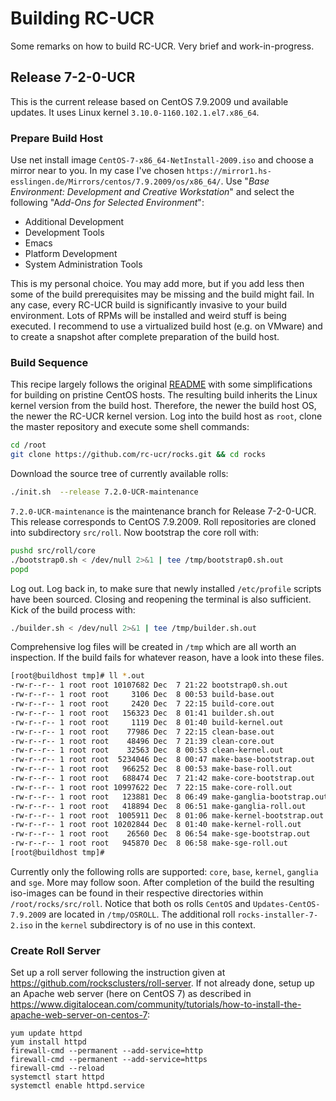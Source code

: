 # Building RC-UCR

Some remarks on how to build RC-UCR. Very brief and work-in-progress.

## Release 7-2-0-UCR

This is the current release based on CentOS 7.9.2009 und available updates. It uses Linux kernel `3.10.0-1160.102.1.el7.x86_64`.

### Prepare Build Host

Use net install image `CentOS-7-x86_64-NetInstall-2009.iso` and choose a mirror near to you. In my case  I've chosen `https://mirror1.hs-esslingen.de/Mirrors/centos/7.9.2009/os/x86_64/`. Use "*Base Environment: Development and Creative Workstation*" and select the following "A*dd-Ons for Selected Environment*":

- Additional Development
- Development Tools
- Emacs
- Platform Development
- System Administration Tools

This is my personal choice. You may add more, but if you add less then some of the build prerequisites may be missing and the build might fail. In any case, every RC-UCR build is significantly invasive to your build environment. Lots of RPMs will be installed and weird stuff is being executed. I recommend to use a virtualized build host (e.g. on VMware) and to create a snapshot after complete preparation of the build host.

### Build Sequence

This recipe largely follows the original [README](https://github.com/rc-ucr/rocks/blob/master/README) with some simplifications for building on pristine CentOS hosts. The resulting build inherits the Linux kernel version from the build host. Therefore, the newer the build host OS, the newer the RC-UCR kernel version. Log into the build host as `root`, clone the master repository and execute some shell commands:

```bash
cd /root
git clone https://github.com/rc-ucr/rocks.git && cd rocks
```

Download the source tree of currently available rolls:

```bash
./init.sh  --release 7.2.0-UCR-maintenance
```

`7.2.0-UCR-maintenance` is the maintenance branch for Release 7-2-0-UCR. This release corresponds to CentOS 7.9.2009. Roll repositories are cloned into subdirectory  `src/roll`. Now bootstrap the core roll with:

```bash
pushd src/roll/core
./bootstrap0.sh < /dev/null 2>&1 | tee /tmp/bootstrap0.sh.out
popd
```

Log out. Log back in, to make sure that newly installed `/etc/profile` scripts have been sourced. Closing and reopening the terminal is also sufficient. Kick of the build process with:

```bash
./builder.sh < /dev/null 2>&1 | tee /tmp/builder.sh.out
```

Comprehensive log files will be created in `/tmp` which are all worth an inspection. If the build fails for whatever reason, have a look into these files.

```bash
[root@buildhost tmp]# ll *.out
-rw-r--r-- 1 root root 10107682 Dec  7 21:22 bootstrap0.sh.out
-rw-r--r-- 1 root root     3106 Dec  8 00:53 build-base.out
-rw-r--r-- 1 root root     2420 Dec  7 22:15 build-core.out
-rw-r--r-- 1 root root   156323 Dec  8 01:41 builder.sh.out
-rw-r--r-- 1 root root     1119 Dec  8 01:40 build-kernel.out
-rw-r--r-- 1 root root    77986 Dec  7 22:15 clean-base.out
-rw-r--r-- 1 root root    48496 Dec  7 21:39 clean-core.out
-rw-r--r-- 1 root root    32563 Dec  8 00:53 clean-kernel.out
-rw-r--r-- 1 root root  5234046 Dec  8 00:47 make-base-bootstrap.out
-rw-r--r-- 1 root root   966252 Dec  8 00:53 make-base-roll.out
-rw-r--r-- 1 root root   688474 Dec  7 21:42 make-core-bootstrap.out
-rw-r--r-- 1 root root 10997622 Dec  7 22:15 make-core-roll.out
-rw-r--r-- 1 root root   123881 Dec  8 06:49 make-ganglia-bootstrap.out
-rw-r--r-- 1 root root   418894 Dec  8 06:51 make-ganglia-roll.out
-rw-r--r-- 1 root root  1005911 Dec  8 01:06 make-kernel-bootstrap.out
-rw-r--r-- 1 root root 10202844 Dec  8 01:40 make-kernel-roll.out
-rw-r--r-- 1 root root    26560 Dec  8 06:54 make-sge-bootstrap.out
-rw-r--r-- 1 root root   945870 Dec  8 06:58 make-sge-roll.out
[root@buildhost tmp]#
```

Currently only the following rolls are supported: `core`, `base`, `kernel`, `ganglia` and `sge`. More may follow soon. After completion of the build the resulting iso-images can be found in their respective directories within `/root/rocks/src/roll`. Notice that both os rolls `CentOS` and `Updates-CentOS-7.9.2009` are located in `/tmp/OSROLL`. The additional roll `rocks-installer-7-2.iso` in the `kernel` subdirectory is of no use in this context.

### Create Roll Server

Set up a roll server following the instruction given at https://github.com/rocksclusters/roll-server. If not already done, setup up an Apache web server (here on CentOS 7) as described in https://www.digitalocean.com/community/tutorials/how-to-install-the-apache-web-server-on-centos-7:

```
yum update httpd
yum install httpd
firewall-cmd --permanent --add-service=http
firewall-cmd --permanent --add-service=https
firewall-cmd --reload
systemctl start httpd
systemctl enable httpd.service
```
